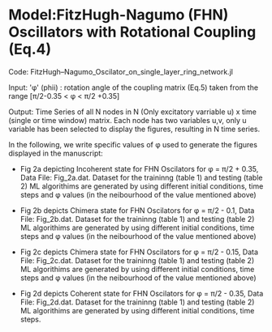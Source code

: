 # Model:FitzHugh-Nagumo (FHN) Oscillators with Rotational Coupling (Eq.4)

Code: FitzHugh–Nagumo_Oscilator_on_single_layer_ring_network.jl

Input:   'φ' (phii)  : rotation angle of the coupling matrix (Eq.5) taken from the range [π/2-0.35 < φ < π/2 +0.35]

Output: Time Series of all N nodes in N (Only excitatory varriable u) x time (single or time window) matrix. Each node has two variables u,v, only u variable has been selected to display the figures, resulting in N time series.

In the following, we write specific values of φ used to generate the figures displayed in the manuscript:

* Fig 2a depicting Incoherent state for FHN Oscilators for φ = π/2 + 0.35, Data File: Fig_2a.dat. Dataset for the traininng (table 1) and testing (table 2) ML algorithims are generated by using different initial conditions, time steps and φ values (in the neibourhood of the value mentioned above)

* Fig 2b depicts Chimera state for FHN Oscilators for φ = π/2 - 0.1, Data File: Fig_2b.dat. Dataset for the traininng (table 1) and testing (table 2) ML algorithims are generated by using different initial conditions, time steps and φ values (in the neibourhood of the value mentioned above)

* Fig 2c depicts Chimera state for FHN Oscilators for φ = π/2 - 0.15, Data File: Fig_2c.dat. Dataset for the traininng (table 1) and testing (table 2) ML algorithims are generated by using different initial conditions, time steps and φ values (in the neibourhood of the value mentioned above)

* Fig 2d depicts Coherent state for FHN Oscilators for φ = π/2 - 0.35, Data File: Fig_2d.dat. Dataset for the traininng (table 1) and testing (table 2) ML algorithims are generated by using different initial conditions, time steps.
